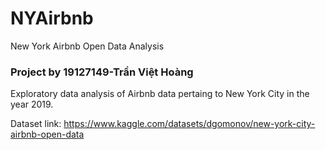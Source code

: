 # NYAirbnb
New York Airbnb Open Data Analysis

### Project by 19127149-Trần Việt Hoàng

Exploratory data analysis of Airbnb data pertaing to New York City in the year 2019.

Dataset link: https://www.kaggle.com/datasets/dgomonov/new-york-city-airbnb-open-data